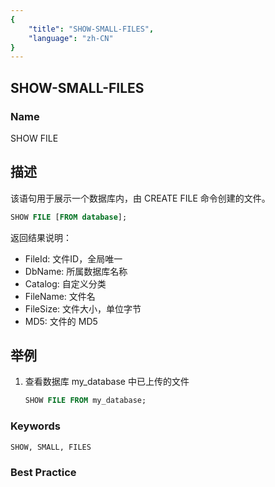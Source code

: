 ```yaml
---
{
    "title": "SHOW-SMALL-FILES",
    "language": "zh-CN"
}
---
```


## SHOW-SMALL-FILES

### Name

SHOW FILE

## 描述

该语句用于展示一个数据库内，由 CREATE FILE 命令创建的文件。

```sql
SHOW FILE [FROM database];
```

返回结果说明：

- FileId: 文件ID，全局唯一
- DbName: 所属数据库名称
- Catalog: 自定义分类
- FileName: 文件名
- FileSize: 文件大小，单位字节
- MD5: 文件的 MD5

## 举例

1. 查看数据库 my_database 中已上传的文件

   ```sql
   SHOW FILE FROM my_database;
   ```

### Keywords

    SHOW, SMALL, FILES

### Best Practice

